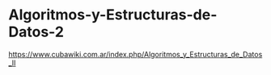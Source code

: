 # Algoritmos-y-Estructuras-de-Datos-2
https://www.cubawiki.com.ar/index.php/Algoritmos_y_Estructuras_de_Datos_II
